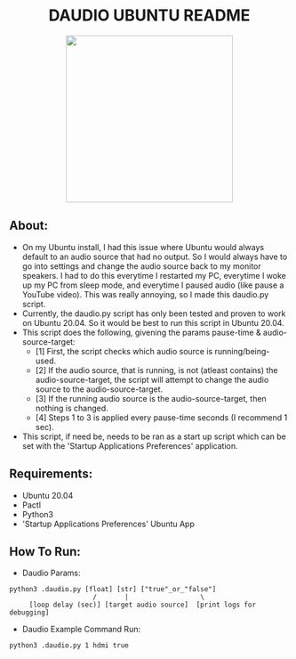 <h1 align="center">DAUDIO UBUNTU README</h1>
<p align="center">
  <img width="300" src="https://user-images.githubusercontent.com/15916367/140458625-cbde3203-11cb-43f8-a614-5a60b35cdcc6.png">
</p>

## About:
- On my Ubuntu install, I had this issue where Ubuntu would always default to an audio source that had no output. So I would always have to go into settings and change the audio source back to my monitor speakers. I had to do this everytime I restarted my PC, everytime I woke up my PC from sleep mode, and everytime I paused audio (like pause a YouTube video). This was really annoying, so I made this daudio.py script.
- Currently, the daudio.py script has only been tested and proven to work on Ubuntu 20.04. So it would be best to run this script in Ubuntu 20.04.
- This script does the following, givening the params pause-time & audio-source-target:
	- [1] First, the script checks which audio source is running/being-used.
	- [2] If the audio source, that is running, is not (atleast contains) the audio-source-target, the script will attempt to change the audio source to the audio-source-target.
	- [3] If the running audio source is the audio-source-target, then nothing is changed.
	- [4] Steps 1 to 3 is applied every pause-time seconds (I recommend 1 sec).
- This script, if need be, needs to be ran as a start up script which can be set with the 'Startup Applications Preferences' application.

## Requirements:
- Ubuntu 20.04
- Pactl
- Python3
- 'Startup Applications Preferences' Ubuntu App

## How To Run:
- Daudio Params:
```
python3 .daudio.py [float] [str] ["true"_or_"false"]
                     /       |                  \
     [loop delay (sec)] [target audio source]  [print logs for debugging]
```

- Daudio Example Command Run:
```
python3 .daudio.py 1 hdmi true
```





